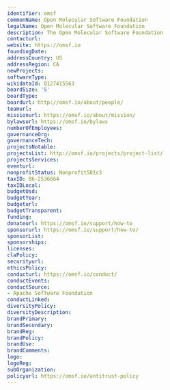 ```yaml
---
identifier: omsf
commonName: Open Molecular Software Foundation
legalName: Open Molecular Software Foundation
description: The Open Molecular Software Foundation
contacturl:
website: https://omsf.io
foundingDate:
addressCountry: US
addressRegion: CA
newProjects:
softwareType:
wikidataId: Q127415563
boardSize: '5'
boardType:
boardurl: http://omsf.io/about/people/
teamurl:
missionurl: https://omsf.io/about/mission/
bylawsurl: https://omsf.io/bylaws
numberOfEmployees:
governanceOrg:
governanceTech:
projectsNotable:
projectsList: http://omsf.io/projects/project-list/
projectsServices:
eventurl:
nonprofitStatus: Nonprofit501c3
taxID: 86-2536664
taxIDLocal:
budgetUsd:
budgetYear:
budgeturl:
budgetTransparent:
funding:
donateurl: https://omsf.io/support/how-to
sponsorurl: https://omsf.io/support/how-to/
sponsorList:
sponsorships:
licenses:
claPolicy:
securityurl:
ethicsPolicy:
conducturl: https://omsf.io/conduct/
conductEvents:
conductSource: 
- Apache Software Foundation
conductLinked:
diversityPolicy:
diversityDescription:
brandPrimary:
brandSecondary:
brandReg:
brandPolicy:
brandUse:
brandComments:
logo:
logoReg:
subOrganization:
policyurl: https://omsf.io/antitrust-policy
---
```


